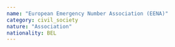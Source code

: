 ```yaml
---
name: "European Emergency Number Association (EENA)"
category: civil_society
nature: "Association"
nationality: BEL
---
```

    